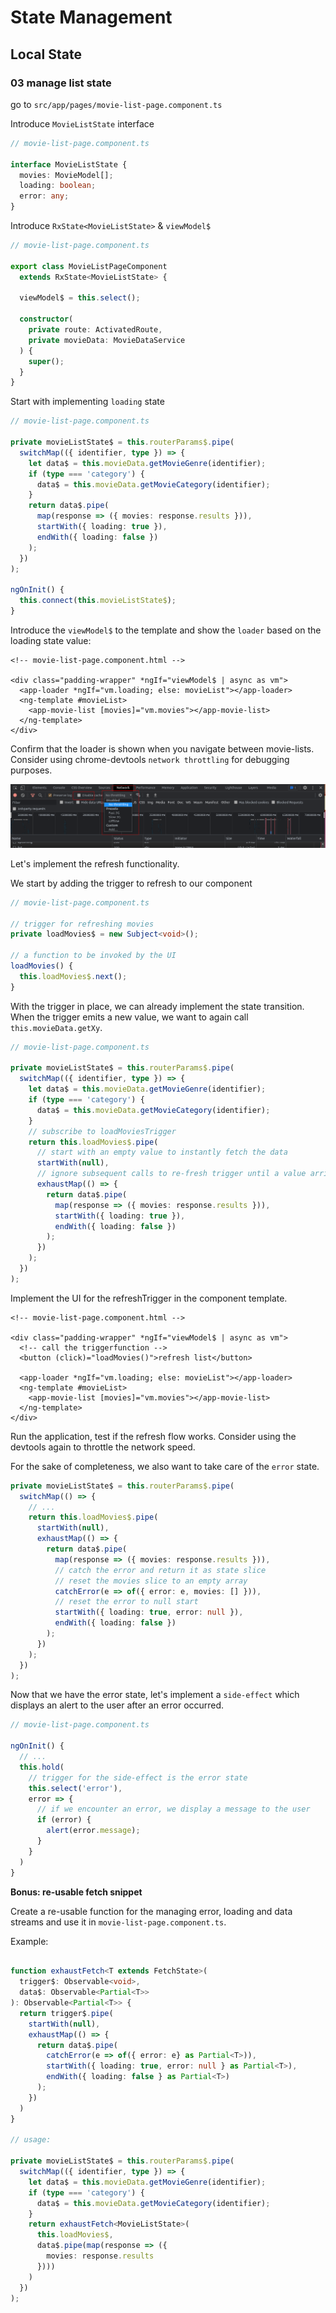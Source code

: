 # State Management

## Local State

### 03 manage list state

go to `src/app/pages/movie-list-page.component.ts`

Introduce `MovieListState` interface

```ts
// movie-list-page.component.ts

interface MovieListState {
  movies: MovieModel[];
  loading: boolean;
  error: any;
}
```

Introduce `RxState<MovieListState>` & `viewModel$` 

```ts
// movie-list-page.component.ts

export class MovieListPageComponent
  extends RxState<MovieListState> {
  
  viewModel$ = this.select();
    
  constructor(
    private route: ActivatedRoute,
    private movieData: MovieDataService
  ) {
    super();
  }
}
```

Start with implementing `loading` state

```ts
// movie-list-page.component.ts

private movieListState$ = this.routerParams$.pipe(
  switchMap(({ identifier, type }) => {
    let data$ = this.movieData.getMovieGenre(identifier);
    if (type === 'category') {
      data$ = this.movieData.getMovieCategory(identifier);
    }
    return data$.pipe(
      map(response => ({ movies: response.results })),
      startWith({ loading: true }),
      endWith({ loading: false })
    );
  })
);

ngOnInit() {
  this.connect(this.movieListState$);
}
```

Introduce the `viewModel$` to the template and show the `loader` based on the loading state value: 

```angular2html
<!-- movie-list-page.component.html -->

<div class="padding-wrapper" *ngIf="viewModel$ | async as vm">
  <app-loader *ngIf="vm.loading; else: movieList"></app-loader>
  <ng-template #movieList>
    <app-movie-list [movies]="vm.movies"></app-movie-list>
  </ng-template>
</div>
```

Confirm that the loader is shown when you navigate between movie-lists. Consider
using chrome-devtools `network throttling` for debugging purposes.

![img.png](docs/dev-tools-network.png)

Let's implement the refresh functionality.

We start by adding the trigger to refresh to our component

```ts
// movie-list-page.component.ts

// trigger for refreshing movies
private loadMovies$ = new Subject<void>();

// a function to be invoked by the UI
loadMovies() {
  this.loadMovies$.next();
}
```

With the trigger in place, we can already implement the state transition.
When the trigger emits a new value, we want to again call `this.movieData.getXy`.

```ts
// movie-list-page.component.ts

private movieListState$ = this.routerParams$.pipe(
  switchMap(({ identifier, type }) => {
    let data$ = this.movieData.getMovieGenre(identifier);
    if (type === 'category') {
      data$ = this.movieData.getMovieCategory(identifier);
    }
    // subscribe to loadMoviesTrigger
    return this.loadMovies$.pipe(
      // start with an empty value to instantly fetch the data  
      startWith(null),
      // ignore subsequent calls to re-fresh trigger until a value arrives
      exhaustMap(() => {
        return data$.pipe(
          map(response => ({ movies: response.results })),
          startWith({ loading: true }),
          endWith({ loading: false })
        );
      })
    );
  })
);
```

Implement the UI for the refreshTrigger in the component template.

```angular2html
<!-- movie-list-page.component.html -->

<div class="padding-wrapper" *ngIf="viewModel$ | async as vm">
  <!-- call the triggerfunction -->
  <button (click)="loadMovies()">refresh list</button>
  
  <app-loader *ngIf="vm.loading; else: movieList"></app-loader>
  <ng-template #movieList>
    <app-movie-list [movies]="vm.movies"></app-movie-list>
  </ng-template>
</div>
```

Run the application, test if the refresh flow works. Consider using the devtools again to throttle
the network speed.

For the sake of completeness, we also want to take care of the `error` state.

```ts
private movieListState$ = this.routerParams$.pipe(
  switchMap(() => {
    // ...
    return this.loadMovies$.pipe(
      startWith(null),
      exhaustMap(() => {
        return data$.pipe(
          map(response => ({ movies: response.results })),
          // catch the error and return it as state slice
          // reset the movies slice to an empty array
          catchError(e => of({ error: e, movies: [] })),
          // reset the error to null start
          startWith({ loading: true, error: null }),
          endWith({ loading: false })
        );
      })
    );
  })
);
```

Now that we have the error state, let's implement a `side-effect`
which displays an alert to the user after an error occurred.

```ts
// movie-list-page.component.ts

ngOnInit() {
  // ...
  this.hold(
    // trigger for the side-effect is the error state
    this.select('error'),
    error => {
      // if we encounter an error, we display a message to the user
      if (error) {
        alert(error.message);
      }
    }
  )
}
```

**Bonus: re-usable fetch snippet**

Create a re-usable function for the managing error, loading and data streams and
use it in `movie-list-page.component.ts`.

Example:

```ts

function exhaustFetch<T extends FetchState>(
  trigger$: Observable<void>,
  data$: Observable<Partial<T>>
): Observable<Partial<T>> {
  return trigger$.pipe(
    startWith(null),
    exhaustMap(() => {
      return data$.pipe(
        catchError(e => of({ error: e} as Partial<T>)),
        startWith({ loading: true, error: null } as Partial<T>),
        endWith({ loading: false } as Partial<T>)
      );
    })
  )
}

// usage:

private movieListState$ = this.routerParams$.pipe(
  switchMap(({ identifier, type }) => {
    let data$ = this.movieData.getMovieGenre(identifier);
    if (type === 'category') {
      data$ = this.movieData.getMovieCategory(identifier);
    }
    return exhaustFetch<MovieListState>(
      this.loadMovies$,
      data$.pipe(map(response => ({
        movies: response.results
      })))
    )
  })
);
```
